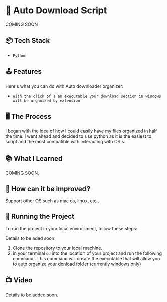 # 🤖 Auto Download Script

COMING SOON

## 📦 Tech Stack

- `Python`

## 🕹️ Features

Here's what you can do with Auto downloader organizer:
 
- `With the click of a an executable your download section in windows will be organized by extension`

## 🖥️ The Process

I began with the idea of how I could easily have my files organized in half the time. I went ahead and decided to
use python as it is the easiest to script and the most compatible with interacting with OS's. 

## 📚 What I Learned

COMING SOON.


## 🧠 How can it be improved?

Support other OS such as mac os, linux, etc..

## 👟 Running the Project

To run the project in your local environment, follow these steps:

Details to be aded soon.

1. Clone the repository to your local machine.
2. in your terminal `cd` into the location of your project and run the following command... 
   this command will create the executable that will allow you to auto organize your donload folder 
   (currently windows only)

## 📺 Video

Details to be added soon.

